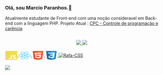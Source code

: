 ### Olá, sou Marcio Paranhos.👋<br>
Atualmente estudante de Front-end com uma noção consideravel em Back-end com a linguagem PHP.
Projeto Atual : <a href="https://github.com/MarcioParanhos/CPC---Controle-de-programa--o">CPC - Controle de programação e carência</a>
##

<div align="center">
  <a href="https://github.com/MarcioParanhos">
  <img height="180em" src="https://github-readme-stats.vercel.app/api?username=MarcioParanhos&show_icons=true&theme=dark&include_all_commits=true&count_private=true"/>
  <img height="180em" src="https://github-readme-stats.vercel.app/api/top-langs/?username=MarcioParanhos&layout=compact&langs_count=7&theme=dark"/>
</div>

<div style="display: inline_block"><br>
  <img align="center" alt="Rafa-Js" height="30" width="40" src="https://raw.githubusercontent.com/devicons/devicon/master/icons/javascript/javascript-plain.svg">
  <img align="center" alt="Rafa-React" height="30" width="40" src="https://raw.githubusercontent.com/devicons/devicon/master/icons/react/react-original.svg">
  <img align="center" alt="Rafa-HTML" height="30" width="40" src="https://raw.githubusercontent.com/devicons/devicon/master/icons/html5/html5-original.svg">
  <img align="center" alt="Rafa-CSS" height="30" width="40" src="https://raw.githubusercontent.com/devicons/devicon/master/icons/css3/css3-original.svg">
  <img align="center" alt="Rafa-CSS" height="30" width="40" src="https://cdn.jsdelivr.net/gh/devicons/devicon/icons/php/php-plain.svg">
</div>
<br>
<div> 
  <a href="https://www.linkedin.com/in/marcio-paranhos-080106218/" target="_blank"><img src="https://img.shields.io/badge/-LinkedIn-%230077B5?style=for-the-badge&logo=linkedin&logoColor=white" target="_blank"></a> 

</div>
